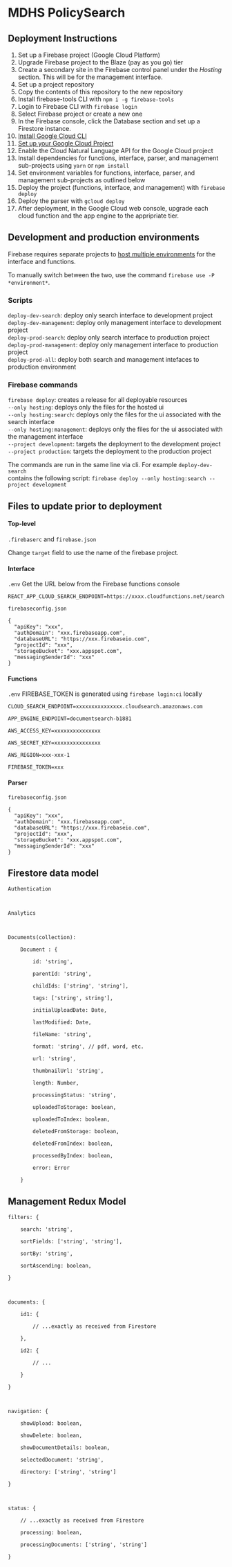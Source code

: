 # MDHS PolicySearch

## Deployment Instructions

1. Set up a Firebase project (Google Cloud Platform)
2. Upgrade Firebase project to the Blaze (pay as you go) tier
3. Create a secondary site in the Firebase control panel under the _Hosting_ section. This will be for the management interface.
4. Set up a project repository
5. Copy the contents of this repository to the new repository
6. Install firebase-tools CLI with `npm i -g firebase-tools`
7. Login to Firebase CLI with `firebase login`
8. Select Firebase project or create a new one
9. In the Firebase console, click the Database section and set up a Firestore instance.
10. [Install Google Cloud CLI](https://cloud.google.com/appengine/docs/standard/nodejs/setting-up-environment)
11. [Set up your Google Cloud Project](https://cloud.google.com/appengine/docs/standard/nodejs/console/)
12. Enable the Cloud Natural Language API for the Google Cloud project
13. Install dependencies for functions, interface, parser, and management sub-projects using `yarn` or `npm install`
14. Set environment variables for functions, interface, parser, and management sub-projects as outlined below
15. Deploy the project (functions, interface, and management) with `firebase deploy`
16. Deploy the parser with `gcloud deploy`
17. After deployment, in the Google Cloud web console, upgrade each cloud function and the app engine to the appripriate tier.

## Development and production environments

Firebase requires separate projects to [host multiple environments](https://firebase.google.com/docs/projects/multiprojects) for the interface and functions.

To manually switch between the two, use the command `firebase use -P *environment*`.

### Scripts

`deploy-dev-search`: deploy only search interface to development project  
`deploy-dev-management`: deploy only management interface to development project  
`deploy-prod-search`: deploy only search interface to production project  
`deploy-prod-management`: deploy only management interface to production project  
`deploy-prod-all`: deploy both search and management intefaces to production environment

### Firebase commands

`firebase deploy`: creates a release for all deployable resources  
`--only hosting`: deploys only the files for the hosted ui  
`--only hosting:search`: deploys only the files for the ui associated with the search interface  
`--only hosting:management`: deploys only the files for the ui associated with the management interface  
`--project development`: targets the deployment to the development project  
`--project production`: targets the deployment to the production project

The commands are run in the same line via cli. For example `deploy-dev-search`  
contains the following script: `firebase deploy --only hosting:search --project development`

## Files to update prior to deployment

#### Top-level

`.firebaserc` and `firebase.json`

Change `target` field to use the name of the firebase project.

#### Interface

`.env`
Get the URL below from the Firebase functions console

```
REACT_APP_CLOUD_SEARCH_ENDPOINT=https://xxxx.cloudfunctions.net/search
```

`firebaseconfig.json`

```
{
  "apiKey": "xxx",
  "authDomain": "xxx.firebaseapp.com",
  "databaseURL": "https://xxx.firebaseio.com",
  "projectId": "xxx",
  "storageBucket": "xxx.appspot.com",
  "messagingSenderId": "xxx"
}

```

#### Functions

`.env`
FIREBASE_TOKEN is generated using `firebase login:ci` locally

```
CLOUD_SEARCH_ENDPOINT=xxxxxxxxxxxxxxx.cloudsearch.amazonaws.com

APP_ENGINE_ENDPOINT=documentsearch-b1881

AWS_ACCESS_KEY=xxxxxxxxxxxxxxx

AWS_SECRET_KEY=xxxxxxxxxxxxxxx

AWS_REGION=xxx-xxx-1

FIREBASE_TOKEN=xxx

```

#### Parser

`firebaseconfig.json`

```
{
  "apiKey": "xxx",
  "authDomain": "xxx.firebaseapp.com",
  "databaseURL": "https://xxx.firebaseio.com",
  "projectId": "xxx",
  "storageBucket": "xxx.appspot.com",
  "messagingSenderId": "xxx"
}

```

## Firestore data model

```
Authentication



Analytics



Documents(collection):

    Document : {

        id: 'string',

        parentId: 'string',

        childIds: ['string', 'string'],

        tags: ['string', string'],

        initialUploadDate: Date,

        lastModified: Date,

        fileName: 'string',

        format: 'string', // pdf, word, etc.

        url: 'string',

        thumbnailUrl: 'string',

        length: Number,

        processingStatus: 'string',

        uploadedToStorage: boolean,

        uploadedToIndex: boolean,

        deletedFromStorage: boolean,

        deletedFromIndex: boolean,

        processedByIndex: boolean,

        error: Error

    }

```

## Management Redux Model

```
filters: {

    search: 'string',

    sortFields: ['string', 'string'],

    sortBy: 'string',

    sortAscending: boolean,

}



documents: {

    id1: {

        // ...exactly as received from Firestore

    },

    id2: {

        // ...

    }

}



navigation: {

    showUpload: boolean,

    showDelete: boolean,

    showDocumentDetails: boolean,

    selectedDocument: 'string',

    directory: ['string', 'string']

}



status: {

    // ...exactly as received from Firestore

    processing: boolean,

    processingDocuments: ['string', 'string']

}

```

